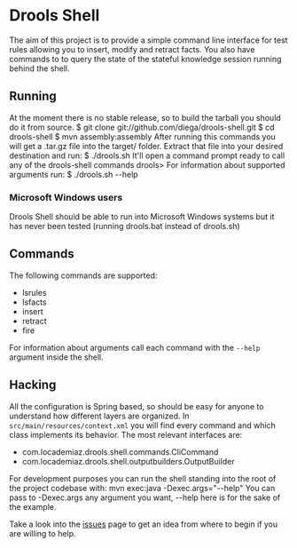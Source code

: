 Drools Shell
============
The aim of this project is to provide a simple command line interface for test rules allowing you to insert, modify and retract facts. You also have commands to to query the state of the stateful knowledge session running behind the shell.

Running
-------
At the moment there is no stable release, so to build the tarball you should do it from source.
    $ git clone git://github.com/diega/drools-shell.git
    $ cd drools-shell
    $ mvn assembly:assembly
After running this commands you will get a .tar.gz file into the target/ folder.
Extract that file into your desired destination and run:
    $ ./drools.sh
It'll open a command prompt ready to call any of the drools-shell commands
    drools>
For information about supported arguments run:
    $ ./drools.sh --help 

### Microsoft Windows users
Drools Shell should be able to run into Microsoft Windows systems but it has never been tested (running drools.bat instead of drools.sh)

Commands
--------
The following commands are supported:

* lsrules
* lsfacts
* insert
* retract
* fire

For information about arguments call each command with the `--help` argument inside the shell.

Hacking
-------
All the configuration is Spring based, so should be easy for anyone to understand how different layers are organized. In `src/main/resources/context.xml` you will find every command and which class implements its behavior.
The most relevant interfaces are:

* com.locademiaz.drools.shell.commands.CliCommand
* com.locademiaz.drools.shell.outputbuilders.OutputBuilder<T>

For development purposes you can run the shell standing into the root of the project codebase with:
     mvn exec:java -Dexec.args="--help"
You can pass to -Dexec.args any argument you want, --help here is for the sake of the example.

Take a look into the [issues](https://github.com/diega/drools-shell/issues) page to get an idea from where to begin if you are willing to help.
